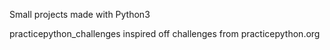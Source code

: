 Small projects made with Python3

practicepython_challenges inspired off challenges from practicepython.org
